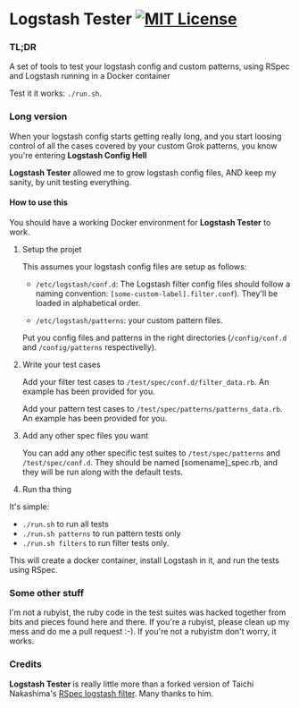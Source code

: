 # Logstash Tester [![MIT License](http://img.shields.io/badge/license-MIT-blue.svg?style=flat-square)](/LICENSE)

### TL;DR

A set of tools to test your logstash config and custom patterns, using RSpec and
Logstash running in a Docker container

Test it it works: ```./run.sh```.

### Long version

When your logstash config starts getting really long, and you start loosing control of
all the cases covered by your custom Grok patterns, you know you're entering **Logstash
Config Hell**

**Logstash Tester** allowed me to grow logstash config files, AND keep my
sanity, by unit testing everything.

#### How to use this

You should have a working Docker environment for **Logstash Tester** to work.

1.  Setup the projet

    This assumes your logstash config files are setup as follows:

    -   ```/etc/logstash/conf.d```: The Logstash filter config files should follow 
    a naming convention: ```[some-custom-label].filter.conf```). They'll be loaded in alphabetical order.

    -   ```/etc/logstash/patterns```: your custom pattern files.

    Put you config files and patterns in the right directories (```/config/conf.d``` and
    ```/config/patterns``` respectivelly).

3.  Write your test cases

    Add your filter test cases to ```/test/spec/conf.d/filter_data.rb```. An example
    has been provided for you.

    Add your pattern test cases to ```/test/spec/patterns/patterns_data.rb```. An example
    has been provided for you.

4.  Add any other spec files you want

    You can add any other specific test suites to ```/test/spec/patterns``` and
    ```/test/spec/conf.d```. They should be named [somename]_spec.rb, and they will be run
    along with the default tests.

5.  Run tha thing

It's simple:

-   ```./run.sh``` to run all tests
-   ```./run.sh patterns``` to run pattern tests only
-   ```./run.sh filters``` to run filter tests only.

This will create a docker container, install Logstash in it, and run the tests
using RSpec.

### Some other stuff

I'm not a rubyist, the ruby code in the test suites was hacked together from bits
and pieces found here and there. If you're a rubyist, please clean up my mess
and do me a pull request :-). If you're not a rubyistm don't worry, it works.

### Credits

**Logstash Tester** is really little more than a forked version of Taichi Nakashima's
[RSpec logstash filter](https://github.com/tcnksm/rspec-logstash-filter). Many
thanks to him.


